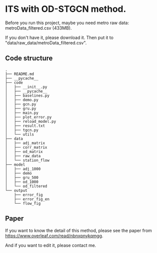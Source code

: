 # ITS with OD-STGCN method.

Before you run this project, maybe you need metro raw data: metroData_filtered.csv (433MB).

If you don't have it, please download it. Then put it to "data/raw_data/metroData_filtered.csv".

## Code structure
```
.
├── README.md
├── __pycache__
├── code
│   ├── __init__.py
│   ├── __pycache__
│   ├── baselines.py
│   ├── demo.py
│   ├── gcn.py
│   ├── gru.py
│   ├── main.py
│   ├── plot_error.py
│   ├── reload_model.py
│   ├── result.txt
│   ├── tgcn.py
│   └── utils
├── data
│   ├── adj_matrix
│   ├── corr_matrix
│   ├── od_matrix
│   ├── raw_data
│   └── station_flow
├── model
│   ├── adj_1000
│   ├── demo
│   ├── gru_500
│   ├── od_1000
│   └── od_filtered
└── output
    ├── error_fig
    ├── error_fig_en
    └── flow_fig

```

## Paper
If you want to know the detail of this method, please see the paper from https://www.overleaf.com/read/nbnxpnykqmgg.

And if you want to edit it, please contact me.